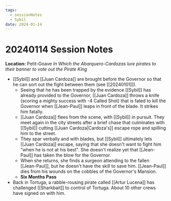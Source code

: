 ```yaml
---
tags:
  - sessionNotes
  - Sybil
date: 2024-01-14
---
```

# 20240114 Session Notes
**Location:** Petit-Goave
*In Which the Abarquero-Cardozas lure pirates to their banner to vote out the Pirate King*

- [[Sybil]] and [[Juan Cardoza]] are brought before the Governor so that he can sort out the fight between them (see [[20240101]]).
	- Seeing that he has been trapped by the evidence [[Sybil]] has already provided to the Governor, [[Juan Cardoza]] throws a knife (scoring a mighty success with -4 Called Shot) that is fated to kill the Governor when [[Jean-Paul]] leaps in front of the blade.  It strikes him fatally.
	- [[Juan Cardoza]] flees from the scene, with [[Sybil]] in pursuit.  They meet again in the city streets after a brief chase that culminates with [[Sybil]] cutting [[Juan Cardoza|Cardoza's]] escape rope and spilling him to the street.
	- They spar verbally and with blades, but [[Sybil]] ultimately lets [[Juan Cardoza]] escape, saying that she doesn't want to fight him "when he is not at his best".  She doesn't realize yet that [[Jean-Paul]] has taken the blow for the Governor.
	- When she returns, she finds a surgeon attending to the fallen [[Jean-Paul]], but he doesn't have the skill to save him.  [[Jean-Paul]] dies from his wounds on the cobbles of the Governor's Mansion.
	- **Six Months Pass**
- Back in Tortuga, a rabble-rousing pirate called [[Artur Lucena]] has challenged [[Sharkbait]] to control of Tortuga.  About 10 other crews have signed on with him.